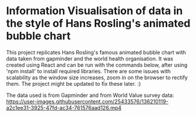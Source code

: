 # Information Visualisation of data in the style of Hans Rosling's animated bubble chart

This project replicates Hans Rosling's famous animated bubble chart with data taken from gapminder and the world health organisation. It was created using React and can be run with the commands below, after using 'npm install' to install required libraries. There are some issues with scalability as the window size increases, zoom in on the browser to rectify them. The project might be updated to fix these later. :) 

The data used is from Gapminder and from World Value survey data: 
https://user-images.githubusercontent.com/25433576/136210119-a2c1ee31-3925-47fd-ac34-761576aad126.mp4





